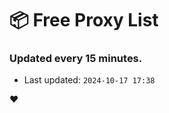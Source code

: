 # :package: Free Proxy List
### Updated every 15 minutes.

- Last updated: `2024-10-17 17:38`

:heart:
